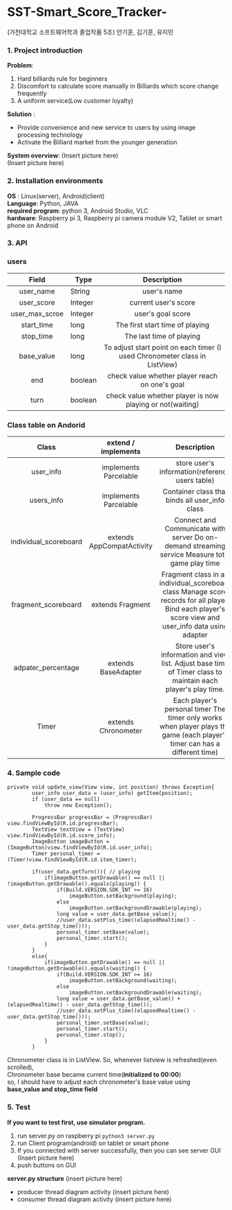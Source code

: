 # SST-Smart_Score_Tracker-
(가천대학교 소프트웨어학과 졸업작품 5조) 안기훈, 김기훈, 유지민


### **1. Project introduction**
__Problem__:
1. Hard billiards rule for beginners
2. Discomfort to calculate score manually in Billiards which score change frequently
3.  A uniform service(Low customer loyalty)

__Solution__ :
- Provide convenience and new service to users by using image processing technology
-  Activate the Billiard market from the younger generation

__System overview__:
(Insert picture here)  
(Insert picture here)

### **2. Installation environments**
__OS__ : Linux(server), Android(client)  
__Language__: Python, JAVA  
__required program__: python 3, Android Studio, VLC  
__hardware__: Raspberry pi 3, Raspberry pi camera module V2, Tablet or smart phone on Android  

### **3. API**

###  **users**
|      Field     | Type    |                                 Description                                |
|:--------------:|---------|:--------------------------------------------------------------------------:|
|    user_name   |  String |                                 user's name                                |
|   user_score   | Integer |                            current user's score                            |
| user_max_scroe | Integer |                              user's goal score                             |
|   start_time   |   long  |                       The first start time of playing                      |
|    stop_time   |   long  |                          The last time of playing                          |
|   base_value   |   long  | To adjust start point on each timer (I used Chronometer class in ListView) |
|       end      | boolean |               check value whether player reach on one's goal               |
|      turn      | boolean |          check value whether player is now playing or not(waiting)         |

### **Class table on Andorid**
|          Class         |     extend / implements    |                                                                      Description                                                                     |
|:----------------------:|:--------------------------:|:----------------------------------------------------------------------------------------------------------------------------------------------------:|
|        user_info       |    implements Parcelable   |                                                    store user's information(reference users table)                                                   |
|       users_info       |    implements Parcelable   |                                                    Container class that binds all user_info class                                                    |
|  individual_scoreboard |  extends AppCompatActivity |                            Connect and Communicate with server Do on-demand streaming service Measure total game play time                           |
|   fragment_scoreboard  |       extends Fragment     | Fragment class in an individual_scoreboard class Manage score records for all player. Bind each player's score view and user_info data using adapter |
|   adpater_percentage   |     extends BaseAdapter    |         Store user's information and view list. Adjust base time of Timer class to maintain each player's play time.         |
|          Timer         |     extends Chronometer    |              Each player's personal timer The timer only works when player plays the game (each player's timer can has a different time)             |

### **4. Sample code** 
```
private void update_view(View view, int position) throws Exception{
        user_info user_data = (user_info) getItem(position);
        if (user_data == null)
            throw new Exception();

        ProgressBar progressBar = (ProgressBar) view.findViewById(R.id.progressBar);
        TextView textView = (TextView) view.findViewById(R.id.score_info);
        ImageButton imageButton = (ImageButton)view.findViewById(R.id.user_info);
        Timer personal_timer = (Timer)view.findViewById(R.id.item_timer);

        if(user_data.getTurn()){ // playing
            if(imageButton.getDrawable() == null || !imageButton.getDrawable().equals(playing)) {
                if(Build.VERSION.SDK_INT >= 16)
                    imageButton.setBackground(playing);
                else
                    imageButton.setBackgroundDrawable(playing);
                long value = user_data.getBase_value();
                //user_data.setPlus_time((elapsedRealtime() - user_data.getStop_time()));
                personal_timer.setBase(value);
                personal_timer.start();
            }
        }
        else{
            if(imageButton.getDrawable() == null || !imageButton.getDrawable().equals(waiting)) {
                if(Build.VERSION.SDK_INT >= 16)
                    imageButton.setBackground(waiting);
                else
                    imageButton.setBackgroundDrawable(waiting);
                long value = user_data.getBase_value() + (elapsedRealtime() - user_data.getStop_time());
                //user_data.setPlus_time((elapsedRealtime() - user_data.getStop_time()));
                personal_timer.setBase(value);
                personal_timer.start();
                personal_timer.stop();
            }
        }
```
Chronometer class is in ListView. So, whenever listview is refreshed(even scrolled),  
Chronometer base became current time(__initialized to 00:00__)  
so, I should have to adjust each chronometer's base value using __base_value and stop_time field__  

### **5. Test**
__If you want to test first, use simulator program.__  

1. run server.py on raspberry pi
``` python3 server.py ```
2. run Client program(android) on tablet or smart phone
3. If you connected with server successfully, then you can see server GUI
(Insert picture here)
4. push buttons on GUI

__server.py structure__
(insert picture here)

- producer thread diagram activity
(insert picture here)  
- consumer thread diagram activity
(insert picture here)  
